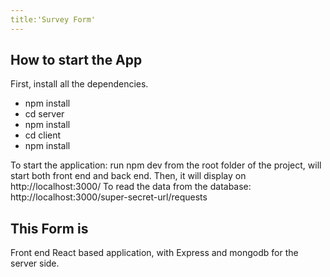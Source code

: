 ```yaml
---
title:'Survey Form'
---
```


## How to start the App
First, install all the dependencies.
- npm install
- cd server 
- npm install
- cd client 
- npm install

To start the application: run npm dev from the root folder of the project, will start both front end and back end.
Then, it will display on http://localhost:3000/
To read the data from the database: http://localhost:3000/super-secret-url/requests

## This Form is
Front end React based application, with Express and mongodb for the server side.









